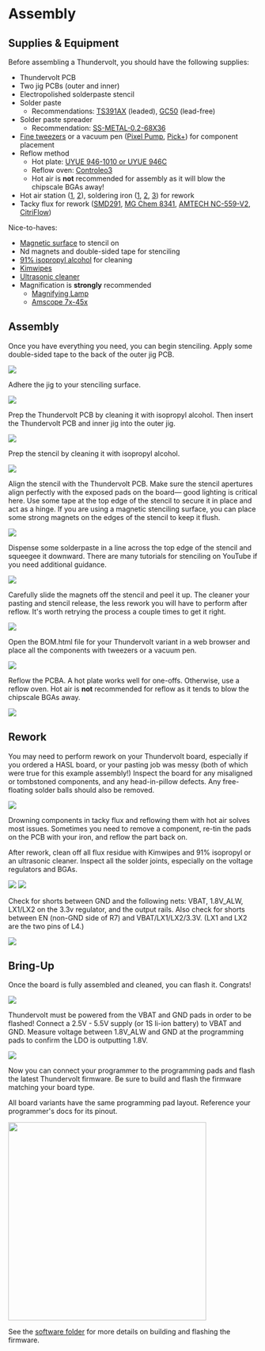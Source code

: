 # Assembly

## Supplies & Equipment

Before assembling a Thundervolt, you should have the following supplies:
- Thundervolt PCB
- Two jig PCBs (outer and inner)
- Electropolished solderpaste stencil
- Solder paste
  - Recommendations: [TS391AX](https://www.mouser.com/ProductDetail/Chip-Quik/TS391AX?qs=1mbolxNpo8ei%252BndH51pRbA%3D%3D) (leaded), [GC50](https://www.digikey.com/en/products/detail/loctite/2591111/12570372) (lead-free)
- Solder paste spreader
  - Recommendation: [SS-METAL-0.2-68X36](https://www.mouser.com/ProductDetail/Chip-Quik/SS-METAL-0.2-68X36?qs=By6Nw2ByBD2Amr8PPfSm%252Bg%3D%3D)
- [Fine tweezers](https://www.mouser.com/ProductDetail/Apex-Tool-Group/EROP3SA?qs=AGa1uUH1LDimyk4IzeBO0g%3D%3D) or a vacuum pen ([Pixel Pump](https://shop.robins-tools.com/products/pixel-pump-starter-kit), [Pick+](https://shop.randomhacks.pt/products/pick)) for component placement
- Reflow method
  - Hot plate: [UYUE 946-1010 or UYUE 946C  ](https://www.aliexpress.us/item/3256804722742113.html)
  - Reflow oven: [Controleo3](https://whizoo.com/collections/controleo3)
  - Hot air is **not** recommended for assembly as it will blow the chipscale BGAs away!
- Hot air station ([1](https://www.aliexpress.us/item/3256801112464148.html), [2](https://www.aliexpress.us/item/2255800796511424.html)), soldering iron ([1](https://pine64.com/product/pinecil-smart-mini-portable-soldering-iron/), [2](https://www.aliexpress.com/i/3256802537430044.html), [3](https://hakkousa.com/fx-951-soldering-station.html)) for rework
- Tacky flux for rework ([SMD291](https://www.mouser.com/ProductDetail/Chip-Quik/SMD291?qs=8BX3xQzFIvmwkympZqnNNA%3D%3D), [MG Chem 8341](https://www.mouser.com/ProductDetail/MG-Chemicals/8341-10ML?qs=SUQPjvP5usWRLDN27VlqNg%3D%3D), [AMTECH NC-559-V2](https://shop.inventec.dehon.com/products/copie-de-amtech-nc-559-v2), [CitriFlow](https://www.injuredgadgets.com/tcrs-citriflow-tm-no-clean-tacky-flux-paste-w-needle-and-cover-10g-syringe/))

Nice-to-haves:
- [Magnetic surface](https://www.ebay.com/itm/335469101822) to stencil on
- Nd magnets and double-sided tape for stenciling
- [91% isopropyl alcohol](https://www.ebay.com/itm/363216561079) for cleaning
- [Kimwipes](https://www.mouser.com/ProductDetail/MG-Chemicals/830-34155?qs=WXzVXFlun0Vx2RYSUZAAsA%3D%3D)
- [Ultrasonic cleaner](https://www.amazon.com/VEVOR-Commercial-Ultrasonic-Capacity-Solution/dp/B01HGNM5WE)
- Magnification is **strongly** recommended
  - [Magnifying Lamp](https://www.amazon.com/Brightech-LightView-PRO-Magnifying-Magnification/dp/B016LTTS8S/)
  - [Amscope 7x-45x](https://www.ebay.com/itm/140938262240)

## Assembly

Once you have everything you need, you can begin stenciling. Apply some double-sided tape to the back of the outer jig PCB.

<img src="../images/assembly/IMG_20240629_165643.jpg"/>

Adhere the jig to your stenciling surface.

<img src="../images/assembly/IMG_20240629_170217.jpg"/>

Prep the Thundervolt PCB by cleaning it with isopropyl alcohol. Then insert the Thundervolt PCB and inner jig into the outer jig.

<img src="../images/assembly/IMG_20240629_170351.jpg"/>

Prep the stencil by cleaning it with isopropyl alcohol.

<img src="../images/assembly/IMG_20240629_114445.jpg"/>

Align the stencil with the Thundervolt PCB. Make sure the stencil apertures align perfectly with the exposed pads on the board— good lighting is critical here. Use some tape at the top edge of the stencil to secure it in place and act as a hinge. If you are using a magnetic stenciling surface, you can place some strong magnets on the edges of the stencil to keep it flush.

<img src="../images/assembly/IMG_20240629_170613.jpg"/>

Dispense some solderpaste in a line across the top edge of the stencil and squeegee it downward. There are many tutorials for stenciling on YouTube if you need additional guidance.

<img src="../images/assembly/IMG_20240629_172256.jpg"/>

Carefully slide the magnets off the stencil and peel it up. The cleaner your pasting and stencil release, the less rework you will have to perform after reflow. It's worth retrying the process a couple times to get it right.

<img src="../images/assembly/IMG_20240629_172330.jpg"/>

Open the BOM.html file for your Thundervolt variant in a web browser and place all the components with tweezers or a vacuum pen.

<img src="../images/assembly/IMG_20240707_161951.jpg"/>

Reflow the PCBA. A hot plate works well for one-offs. Otherwise, use a reflow oven. Hot air is **not** recommended for reflow as it tends to blow the chipscale BGAs away.

<img src="../images/assembly/IMG_20240707_162057.jpg"/>

## Rework

You may need to perform rework on your Thundervolt board, especially if you ordered a HASL board, or your pasting job was messy (both of which were true for this example assembly!) Inspect the board for any misaligned or tombstoned components, and any head-in-pillow defects. Any free-floating solder balls should also be removed.

<img src="../images/assembly/IMG_20240707_162443.jpg"/>

Drowning components in tacky flux and reflowing them with hot air solves most issues. Sometimes you need to remove a component, re-tin the pads on the PCB with your iron, and reflow the part back on. 

After rework, clean off all flux residue with Kimwipes and 91% isopropyl or an ultrasonic cleaner. Inspect all the solder joints, especially on the voltage regulators and BGAs. 

<img src="../images/assembly/IMG_20240707_173252.jpg"/>

<img src="../images/assembly/IMG_20240707_174041.jpg"/>

Check for shorts between GND and the following nets: VBAT, 1.8V_ALW, LX1/LX2 on the 3.3v regulator, and the output rails. Also check for shorts between EN (non-GND side of R7) and VBAT/LX1/LX2/3.3V. (LX1 and LX2 are the two pins of L4.)

<img src="../images/assembly/IMG_20240707_171804.jpg"/>

## Bring-Up

Once the board is fully assembled and cleaned, you can flash it. Congrats!

<img src="../images/assembly/IMG_20240707_173713.jpg"/>

Thundervolt must be powered from the VBAT and GND pads in order to be flashed! Connect a 2.5V - 5.5V supply (or 1S li-ion battery) to VBAT and GND. Measure voltage between 1.8V_ALW and GND at the programming pads to confirm the LDO is outputting 1.8V.

<img src="../images/assembly/IMG_20240707_175258.jpg"/>

Now you can connect your programmer to the programming pads and flash the latest Thundervolt firmware. Be sure to build and flash the firmware matching your board type.

All board variants have the same programming pad layout. Reference your programmer's docs for its pinout.

<img src="../images/prog.png" width=400/>

See the [software folder](https://github.com/mackieks/thundervolt/tree/main/software) for more details on building and flashing the firmware.











